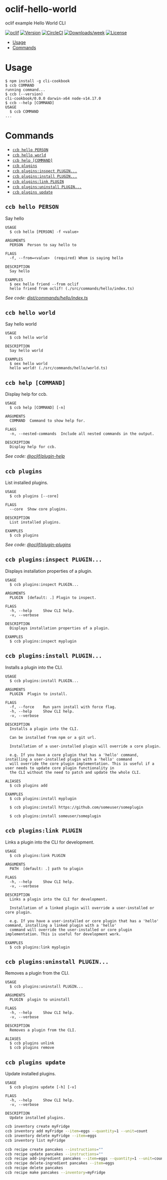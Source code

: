 oclif-hello-world
=================

oclif example Hello World CLI

[![oclif](https://img.shields.io/badge/cli-oclif-brightgreen.svg)](https://oclif.io)
[![Version](https://img.shields.io/npm/v/oclif-hello-world.svg)](https://npmjs.org/package/oclif-hello-world)
[![CircleCI](https://circleci.com/gh/oclif/hello-world/tree/main.svg?style=shield)](https://circleci.com/gh/oclif/hello-world/tree/main)
[![Downloads/week](https://img.shields.io/npm/dw/oclif-hello-world.svg)](https://npmjs.org/package/oclif-hello-world)
[![License](https://img.shields.io/npm/l/oclif-hello-world.svg)](https://github.com/oclif/hello-world/blob/main/package.json)

<!-- toc -->
* [Usage](#usage)
* [Commands](#commands)
<!-- tocstop -->
# Usage
<!-- usage -->
```sh-session
$ npm install -g cli-cookbook
$ ccb COMMAND
running command...
$ ccb (--version)
cli-cookbook/0.0.0 darwin-x64 node-v14.17.0
$ ccb --help [COMMAND]
USAGE
  $ ccb COMMAND
...
```
<!-- usagestop -->
# Commands
<!-- commands -->
* [`ccb hello PERSON`](#ccb-hello-person)
* [`ccb hello world`](#ccb-hello-world)
* [`ccb help [COMMAND]`](#ccb-help-command)
* [`ccb plugins`](#ccb-plugins)
* [`ccb plugins:inspect PLUGIN...`](#ccb-pluginsinspect-plugin)
* [`ccb plugins:install PLUGIN...`](#ccb-pluginsinstall-plugin)
* [`ccb plugins:link PLUGIN`](#ccb-pluginslink-plugin)
* [`ccb plugins:uninstall PLUGIN...`](#ccb-pluginsuninstall-plugin)
* [`ccb plugins update`](#ccb-plugins-update)

## `ccb hello PERSON`

Say hello

```
USAGE
  $ ccb hello [PERSON] -f <value>

ARGUMENTS
  PERSON  Person to say hello to

FLAGS
  -f, --from=<value>  (required) Whom is saying hello

DESCRIPTION
  Say hello

EXAMPLES
  $ oex hello friend --from oclif
  hello friend from oclif! (./src/commands/hello/index.ts)
```

_See code: [dist/commands/hello/index.ts](https://github.com/kahtaf/cli-cookbook/blob/v0.0.0/dist/commands/hello/index.ts)_

## `ccb hello world`

Say hello world

```
USAGE
  $ ccb hello world

DESCRIPTION
  Say hello world

EXAMPLES
  $ oex hello world
  hello world! (./src/commands/hello/world.ts)
```

## `ccb help [COMMAND]`

Display help for ccb.

```
USAGE
  $ ccb help [COMMAND] [-n]

ARGUMENTS
  COMMAND  Command to show help for.

FLAGS
  -n, --nested-commands  Include all nested commands in the output.

DESCRIPTION
  Display help for ccb.
```

_See code: [@oclif/plugin-help](https://github.com/oclif/plugin-help/blob/v5.1.10/src/commands/help.ts)_

## `ccb plugins`

List installed plugins.

```
USAGE
  $ ccb plugins [--core]

FLAGS
  --core  Show core plugins.

DESCRIPTION
  List installed plugins.

EXAMPLES
  $ ccb plugins
```

_See code: [@oclif/plugin-plugins](https://github.com/oclif/plugin-plugins/blob/v2.0.11/src/commands/plugins/index.ts)_

## `ccb plugins:inspect PLUGIN...`

Displays installation properties of a plugin.

```
USAGE
  $ ccb plugins:inspect PLUGIN...

ARGUMENTS
  PLUGIN  [default: .] Plugin to inspect.

FLAGS
  -h, --help     Show CLI help.
  -v, --verbose

DESCRIPTION
  Displays installation properties of a plugin.

EXAMPLES
  $ ccb plugins:inspect myplugin
```

## `ccb plugins:install PLUGIN...`

Installs a plugin into the CLI.

```
USAGE
  $ ccb plugins:install PLUGIN...

ARGUMENTS
  PLUGIN  Plugin to install.

FLAGS
  -f, --force    Run yarn install with force flag.
  -h, --help     Show CLI help.
  -v, --verbose

DESCRIPTION
  Installs a plugin into the CLI.

  Can be installed from npm or a git url.

  Installation of a user-installed plugin will override a core plugin.

  e.g. If you have a core plugin that has a 'hello' command, installing a user-installed plugin with a 'hello' command
  will override the core plugin implementation. This is useful if a user needs to update core plugin functionality in
  the CLI without the need to patch and update the whole CLI.

ALIASES
  $ ccb plugins add

EXAMPLES
  $ ccb plugins:install myplugin 

  $ ccb plugins:install https://github.com/someuser/someplugin

  $ ccb plugins:install someuser/someplugin
```

## `ccb plugins:link PLUGIN`

Links a plugin into the CLI for development.

```
USAGE
  $ ccb plugins:link PLUGIN

ARGUMENTS
  PATH  [default: .] path to plugin

FLAGS
  -h, --help     Show CLI help.
  -v, --verbose

DESCRIPTION
  Links a plugin into the CLI for development.

  Installation of a linked plugin will override a user-installed or core plugin.

  e.g. If you have a user-installed or core plugin that has a 'hello' command, installing a linked plugin with a 'hello'
  command will override the user-installed or core plugin implementation. This is useful for development work.

EXAMPLES
  $ ccb plugins:link myplugin
```

## `ccb plugins:uninstall PLUGIN...`

Removes a plugin from the CLI.

```
USAGE
  $ ccb plugins:uninstall PLUGIN...

ARGUMENTS
  PLUGIN  plugin to uninstall

FLAGS
  -h, --help     Show CLI help.
  -v, --verbose

DESCRIPTION
  Removes a plugin from the CLI.

ALIASES
  $ ccb plugins unlink
  $ ccb plugins remove
```

## `ccb plugins update`

Update installed plugins.

```
USAGE
  $ ccb plugins update [-h] [-v]

FLAGS
  -h, --help     Show CLI help.
  -v, --verbose

DESCRIPTION
  Update installed plugins.
```
<!-- commandsstop -->

```bash
ccb inventory create myFridge
ccb inventory add myFridge --item=eggs --quantity=1 --unit=count
ccb inventory delete myFridge --item=eggs
ccb inventory list myFridge

ccb recipe create pancakes --instructions=""
ccb recipe update pancakes --instructions="" 
ccb recipe add-ingredient pancakes --item=eggs --quantity=1 --unit=count
ccb recipe delete-ingredient pancakes --item=eggs
ccb recipe delete pancakes
ccb recipe make pancakes --inventory=myFridge
```
